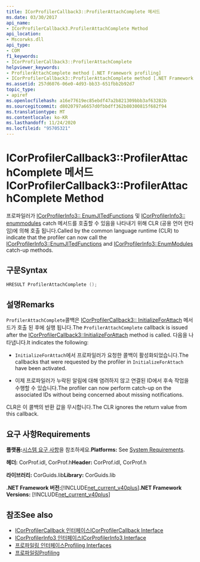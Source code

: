 ```yaml
---
title: ICorProfilerCallback3::ProfilerAttachComplete 메서드
ms.date: 03/30/2017
api_name:
- ICorProfilerCallback3.ProfilerAttachComplete Method
api_location:
- Mscorwks.dll
api_type:
- COM
f1_keywords:
- ICorProfilerCallback3::ProfilerAttachComplete
helpviewer_keywords:
- ProfilerAttachComplete method [.NET Framework profiling]
- ICorProfilerCallback3::ProfilerAttachComplete method [.NET Framework profiling]
ms.assetid: 257d6076-06e0-4d93-bb33-651fbb2b92d7
topic_type:
- apiref
ms.openlocfilehash: a16e77619ec85ebdf47a2b821309bbb3af63282b
ms.sourcegitcommit: d8020797a6657d0fbbdff362b80300815f682f94
ms.translationtype: MT
ms.contentlocale: ko-KR
ms.lasthandoff: 11/24/2020
ms.locfileid: "95705321"
---
```

# <a name="icorprofilercallback3profilerattachcomplete-method"></a><span data-ttu-id="21b4e-102">ICorProfilerCallback3::ProfilerAttachComplete 메서드</span><span class="sxs-lookup"><span data-stu-id="21b4e-102">ICorProfilerCallback3::ProfilerAttachComplete Method</span></span>

<span data-ttu-id="21b4e-103">프로파일러가 [ICorProfilerInfo3:: EnumJITedFunctions](icorprofilerinfo3-enumjitedfunctions-method.md) 및 [ICorProfilerInfo3:: enummodules](icorprofilerinfo3-enummodules-method.md) catch 메서드를 호출할 수 있음을 나타내기 위해 CLR (공용 언어 런타임)에 의해 호출 됩니다.</span><span class="sxs-lookup"><span data-stu-id="21b4e-103">Called by the common language runtime (CLR) to indicate that the profiler can now call the [ICorProfilerInfo3::EnumJITedFunctions](icorprofilerinfo3-enumjitedfunctions-method.md) and [ICorProfilerInfo3::EnumModules](icorprofilerinfo3-enummodules-method.md) catch-up methods.</span></span>  
  
## <a name="syntax"></a><span data-ttu-id="21b4e-104">구문</span><span class="sxs-lookup"><span data-stu-id="21b4e-104">Syntax</span></span>  
  
```cpp  
HRESULT ProfilerAttachComplete ();  
```  
  
## <a name="remarks"></a><span data-ttu-id="21b4e-105">설명</span><span class="sxs-lookup"><span data-stu-id="21b4e-105">Remarks</span></span>  

 <span data-ttu-id="21b4e-106">`ProfilerAttachComplete`콜백은 [ICorProfilerCallback3:: InitializeForAttach](icorprofilercallback3-initializeforattach-method.md) 메서드가 호출 된 후에 실행 됩니다.</span><span class="sxs-lookup"><span data-stu-id="21b4e-106">The `ProfilerAttachComplete` callback is issued after the [ICorProfilerCallback3::InitializeForAttach](icorprofilercallback3-initializeforattach-method.md) method is called.</span></span> <span data-ttu-id="21b4e-107">다음을 나타냅니다.</span><span class="sxs-lookup"><span data-stu-id="21b4e-107">It indicates the following:</span></span>  
  
- <span data-ttu-id="21b4e-108">`InitializeForAttach`에서 프로파일러가 요청한 콜백이 활성화되었습니다.</span><span class="sxs-lookup"><span data-stu-id="21b4e-108">The callbacks that were requested by the profiler in `InitializeForAttach` have been activated.</span></span>  
  
- <span data-ttu-id="21b4e-109">이제 프로파일러가 누락된 알림에 대해 염려하지 않고 연결된 ID에서 후속 작업을 수행할 수 있습니다.</span><span class="sxs-lookup"><span data-stu-id="21b4e-109">The profiler can now perform catch-up on the associated IDs without being concerned about missing notifications.</span></span>  
  
 <span data-ttu-id="21b4e-110">CLR은 이 콜백의 반환 값을 무시합니다.</span><span class="sxs-lookup"><span data-stu-id="21b4e-110">The CLR ignores the return value from this callback.</span></span>  
  
## <a name="requirements"></a><span data-ttu-id="21b4e-111">요구 사항</span><span class="sxs-lookup"><span data-stu-id="21b4e-111">Requirements</span></span>  

 <span data-ttu-id="21b4e-112">**플랫폼:**[시스템 요구 사항](../../get-started/system-requirements.md)을 참조하세요.</span><span class="sxs-lookup"><span data-stu-id="21b4e-112">**Platforms:** See [System Requirements](../../get-started/system-requirements.md).</span></span>  
  
 <span data-ttu-id="21b4e-113">**헤더:** CorProf.idl, CorProf.h</span><span class="sxs-lookup"><span data-stu-id="21b4e-113">**Header:** CorProf.idl, CorProf.h</span></span>  
  
 <span data-ttu-id="21b4e-114">**라이브러리:** CorGuids.lib</span><span class="sxs-lookup"><span data-stu-id="21b4e-114">**Library:** CorGuids.lib</span></span>  
  
 <span data-ttu-id="21b4e-115">**.NET Framework 버전:**[!INCLUDE[net_current_v40plus](../../../../includes/net-current-v40plus-md.md)]</span><span class="sxs-lookup"><span data-stu-id="21b4e-115">**.NET Framework Versions:** [!INCLUDE[net_current_v40plus](../../../../includes/net-current-v40plus-md.md)]</span></span>  
  
## <a name="see-also"></a><span data-ttu-id="21b4e-116">참조</span><span class="sxs-lookup"><span data-stu-id="21b4e-116">See also</span></span>

- [<span data-ttu-id="21b4e-117">ICorProfilerCallback 인터페이스</span><span class="sxs-lookup"><span data-stu-id="21b4e-117">ICorProfilerCallback Interface</span></span>](icorprofilercallback-interface.md)
- [<span data-ttu-id="21b4e-118">ICorProfilerInfo3 인터페이스</span><span class="sxs-lookup"><span data-stu-id="21b4e-118">ICorProfilerInfo3 Interface</span></span>](icorprofilerinfo3-interface.md)
- [<span data-ttu-id="21b4e-119">프로파일링 인터페이스</span><span class="sxs-lookup"><span data-stu-id="21b4e-119">Profiling Interfaces</span></span>](profiling-interfaces.md)
- [<span data-ttu-id="21b4e-120">프로파일링</span><span class="sxs-lookup"><span data-stu-id="21b4e-120">Profiling</span></span>](index.md)
